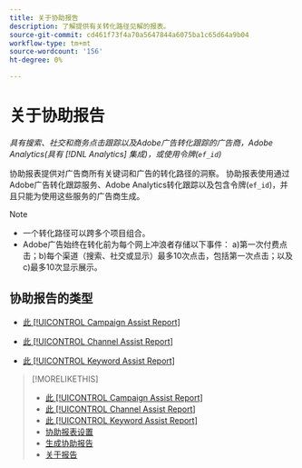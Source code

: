 ```yaml
---
title: 关于协助报告
description: 了解提供有关转化路径见解的报表。
source-git-commit: cd461f73f4a70a5647844a6075ba1c65d64a9b04
workflow-type: tm+mt
source-wordcount: '156'
ht-degree: 0%

---
```


# 关于协助报告

*具有搜索、社交和商务点击跟踪以及Adobe广告转化跟踪的广告商，Adobe Analytics(具有 [!DNL Analytics] 集成)，或使用令牌(`ef_id`)*

协助报表提供对广告商所有关键词和广告的转化路径的洞察。 协助报表使用通过Adobe广告转化跟踪服务、Adobe Analytics转化跟踪以及包含令牌(`ef_id`)，并且只能为使用这些服务的广告商生成。

>[!NOTE]
>
>* 一个转化路径可以跨多个项目组合。
>* Adobe广告始终在转化前为每个网上冲浪者存储以下事件： a)第一次付费点击；b)每个渠道（搜索、社交或显示）最多10次点击，包括第一次点击；以及c)最多10次显示展示。


## 协助报告的类型

* [此 [!UICONTROL Campaign Assist Report]](/help/search-social-commerce/reports/management/assist/campaign-assist-report.md)

* [此 [!UICONTROL Channel Assist Report]](/help/search-social-commerce/reports/management/assist/channel-assist-report.md)

* [此 [!UICONTROL Keyword Assist Report]](/help/search-social-commerce/reports/management/assist/keyword-assist-report.md)

>[!MORELIKETHIS]
>
>* [此 [!UICONTROL Campaign Assist Report]](campaign-assist-report.md)
>* [此 [!UICONTROL Channel Assist Report]](channel-assist-report.md)
>* [此 [!UICONTROL Keyword Assist Report]](keyword-assist-report.md)
>* [协助报表设置](assist-report-settings.md)
>* [生成协助报告](assist-report-generate.md)
>* [关于报告](/help/search-social-commerce/reports/report-about.md)


